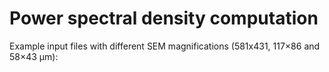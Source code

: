 # Power spectral density computation

Example input files with different SEM magnifications (581x431, 117×86 and 58×43 μm):

